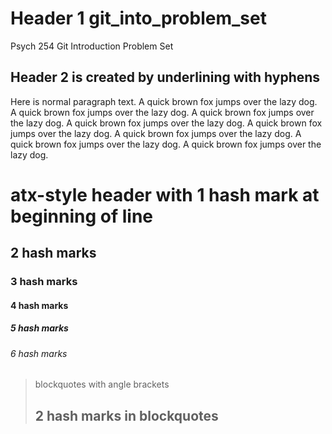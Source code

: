 Header 1 git_into_problem_set
=============================

Psych 254 Git Introduction Problem Set

Header 2 is created by underlining with hyphens
-----------------------------------------------

Here is normal paragraph text. A quick brown fox jumps over the lazy dog. A quick brown fox jumps over the lazy dog. A quick brown fox jumps over the lazy dog. A quick brown fox jumps over the lazy dog. A quick brown fox jumps over the lazy dog. A quick brown fox jumps over the lazy dog. A quick brown fox jumps over the lazy dog. A quick brown fox jumps over the lazy dog.

# atx-style header with 1 hash mark at beginning of line
## 2 hash marks
### 3 hash marks
#### 4 hash marks
##### 5 hash marks
###### 6 hash marks

> blockquotes with angle brackets
>
> ## 2 hash marks in blockquotes
>